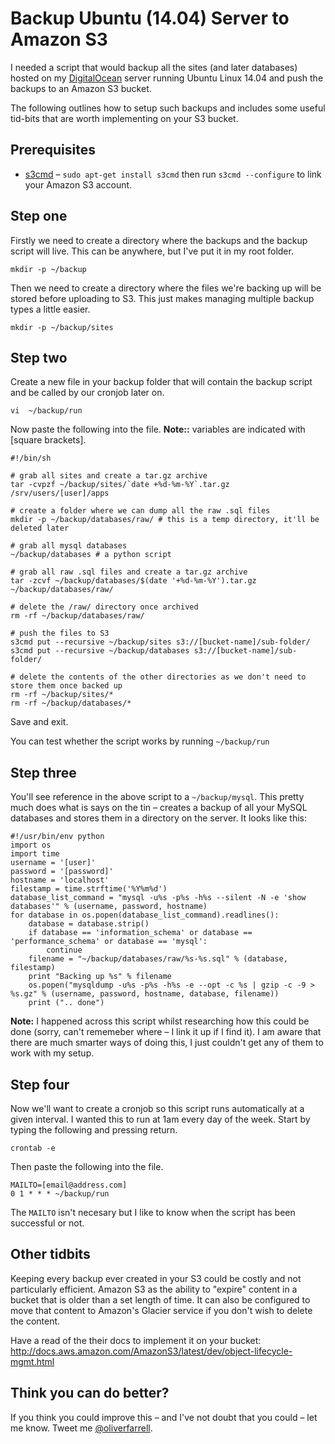 Backup Ubuntu (14.04) Server to Amazon S3
=========

I needed a script that would backup all the sites (and later databases) hosted on my [DigitalOcean](http://digitalocean.com) server running Ubuntu Linux 14.04 and push the backups to an Amazon S3 bucket.

The following outlines how to setup such backups and includes some useful tid-bits that are worth implementing on your S3 bucket.

## Prerequisites
* [s3cmd](http://s3tools.org/) – ```sudo apt-get install s3cmd``` then run ```s3cmd --configure``` to link your Amazon S3 account.

## Step one
Firstly we need to create a directory where the backups and the backup script will live. This can be anywhere, but I've put it in my root folder.

```mkdir -p ~/backup```

Then we need to create a directory where the files we're backing up will be stored before uploading to S3. This just makes managing multiple backup types a little easier.

```mkdir -p ~/backup/sites```

## Step two
Create a new file in your backup folder that will contain the backup script and be called by our cronjob later on.

```vi  ~/backup/run```

Now paste the following into the file. **Note::** variables are indicated with [square brackets].

```
#!/bin/sh

# grab all sites and create a tar.gz archive
tar -cvpzf ~/backup/sites/`date +%d-%m-%Y`.tar.gz /srv/users/[user]/apps

# create a folder where we can dump all the raw .sql files
mkdir -p ~/backup/databases/raw/ # this is a temp directory, it'll be deleted later

# grab all mysql databases
~/backup/databases # a python script

# grab all raw .sql files and create a tar.gz archive
tar -zcvf ~/backup/databases/$(date '+%d-%m-%Y').tar.gz ~/backup/databases/raw/

# delete the /raw/ directory once archived
rm -rf ~/backup/databases/raw/

# push the files to S3
s3cmd put --recursive ~/backup/sites s3://[bucket-name]/sub-folder/
s3cmd put --recursive ~/backup/databases s3://[bucket-name]/sub-folder/

# delete the contents of the other directories as we don't need to store them once backed up
rm -rf ~/backup/sites/*
rm -rf ~/backup/databases/*
```

Save and exit.

You can test whether the script works by running ```~/backup/run```

## Step three
You'll see reference in the above script to a ```~/backup/mysql```. This pretty much does what is says on the tin – creates a backup of all your MySQL databases and stores them in a directory on the server. It looks like this:

```
#!/usr/bin/env python
import os
import time
username = '[user]'
password = '[password]'
hostname = 'localhost'
filestamp = time.strftime('%Y%m%d')
database_list_command = "mysql -u%s -p%s -h%s --silent -N -e 'show databases'" % (username, password, hostname)
for database in os.popen(database_list_command).readlines():
    database = database.strip()
    if database == 'information_schema' or database == 'performance_schema' or database == 'mysql':
        continue
    filename = "~/backup/databases/raw/%s-%s.sql" % (database, filestamp)
    print "Backing up %s" % filename
    os.popen("mysqldump -u%s -p%s -h%s -e --opt -c %s | gzip -c -9 > %s.gz" % (username, password, hostname, database, filename))
    print (".. done")
```

**Note:** I happened across this script whilst researching how this could be done (sorry, can't rememeber where – I link it up if I find it). I am aware that there are much smarter ways of doing this, I just couldn't get any of them to work with my setup.

## Step four
Now we'll want to create a cronjob so this script runs automatically at a given interval. I wanted this to run at 1am every day of the week. Start by typing the following and pressing return.

```crontab -e```

Then paste the following into the file.

```
MAILTO=[email@address.com]
0 1 * * * ~/backup/run
```

The ```MAILTO``` isn't necesary but I like to know when the script has been successful or not.

## Other tidbits
Keeping every backup ever created in your S3 could be costly and not particularly efficient. Amazon S3 as the ability to "expire" content in a bucket that is older than a set length of time. It can also be configured to move that content to Amazon's Glacier service if you don't wish to delete the content.

Have a read of the their docs to implement it on your bucket: http://docs.aws.amazon.com/AmazonS3/latest/dev/object-lifecycle-mgmt.html

## Think you can do better?
If you think you could improve this – and I've not doubt that you could – let me know. Tweet me [@oliverfarrell](http://twitter.com/oliverfarrell).
